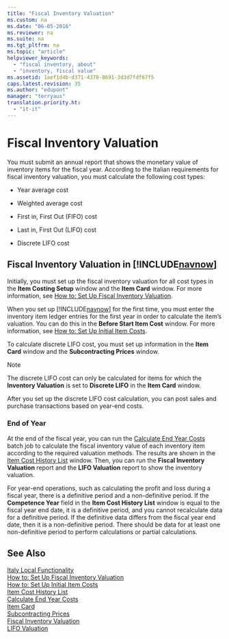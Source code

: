 ```yaml
---
title: "Fiscal Inventory Valuation"
ms.custom: na
ms.date: "06-05-2016"
ms.reviewer: na
ms.suite: na
ms.tgt_pltfrm: na
ms.topic: "article"
helpviewer_keywords: 
  - "fiscal inventory, about"
  - "inventory, fiscal value"
ms.assetid: 1aef1d4b-d371-4370-8691-3d3d7fdf67f5
caps.latest.revision: 35
ms.author: "edupont"
manager: "terryaus"
translation.priority.ht: 
  - "it-it"
---
```

# Fiscal Inventory Valuation
You must submit an annual report that shows the monetary value of inventory items for the fiscal year. According to the Italian requirements for fiscal inventory valuation, you must calculate the following cost types:  
  
-   Year average cost  
  
-   Weighted average cost  
  
-   First in, First Out \(FIFO\) cost  
  
-   Last in, First Out \(LIFO\) cost  
  
-   Discrete LIFO cost  
  
## Fiscal Inventory Valuation in [!INCLUDE[navnow](../../ApplicationDesign/includes/navnow_md.md)]  
 Initially, you must set up the fiscal inventory valuation for all cost types in the **Item Costing Setup** window and the **Item Card** window. For more information, see [How to: Set Up Fiscal Inventory Valuation](../../LocalFunctionalityForMicrosoftDynamicsNav2016/Italy/how-to-set-up-fiscal-inventory-valuation.md).  
  
 When you set up [!INCLUDE[navnow](../../ApplicationDesign/includes/navnow_md.md)] for the first time, you must enter the inventory item ledger entries for the first year in order to calculate the item’s valuation. You can do this in the **Before Start Item Cost** window. For more information, see [How to: Set Up Initial Item Costs](../../LocalFunctionalityForMicrosoftDynamicsNav2016/Italy/how-to-set-up-initial-item-costs.md).  
  
 To calculate discrete LIFO cost, you must set up information in the **Item Card** window and the **Subcontracting Prices** window.  
  
> [!NOTE]  
>  The discrete LIFO cost can only be calculated for items for which the **Inventory Valuation** is set to **Discrete LIFO** in the **Item Card** window.  
  
 After you set up the discrete LIFO cost calculation, you can post sales and purchase transactions based on year\-end costs.  
  
### End of Year  
 At the end of the fiscal year, you can run the [Calculate End Year Costs](../../LocalFunctionalityForMicrosoftDynamicsNav2016/Italy/-$-b_12115-calculate-end-year-costs-$-.md) batch job to calculate the fiscal inventory value of each inventory item according to the required valuation methods. The results are shown in the [Item Cost History List](../../LocalFunctionalityForMicrosoftDynamicsNav2016/Italy/-$-n_12118-item-cost-history-list-$-.md) window. Then, you can run the **Fiscal Inventory Valuation** report and the **LIFO Valuation** report to show the inventory valuation.  
  
 For year\-end operations, such as calculating the profit and loss during a fiscal year, there is a definitive period and a non\-definitive period. If the **Competence Year** field in the **Item Cost History List** window is equal to the fiscal year end date, it is a definitive period, and you cannot recalculate data for a definitive period. If the definitive data differs from the fiscal year end date, then it is a non\-definitive period. There should be data for at least one non\-definitive period to perform calculations or partial calculations.  
  
## See Also  
 [Italy Local Functionality](../../LocalFunctionalityForMicrosoftDynamicsNav2016/Italy/italy-local-functionality.md)   
 [How to: Set Up Fiscal Inventory Valuation](../../LocalFunctionalityForMicrosoftDynamicsNav2016/Italy/how-to-set-up-fiscal-inventory-valuation.md)   
 [How to: Set Up Initial Item Costs](../../LocalFunctionalityForMicrosoftDynamicsNav2016/Italy/how-to-set-up-initial-item-costs.md)   
 [Item Cost History List](../../LocalFunctionalityForMicrosoftDynamicsNav2016/Italy/-$-n_12118-item-cost-history-list-$-.md)   
 [Calculate End Year Costs](../../LocalFunctionalityForMicrosoftDynamicsNav2016/Italy/-$-b_12115-calculate-end-year-costs-$-.md)   
 [Item Card](../Topic/\($%20N_30%20Item%20Card%20$\).md)   
 [Subcontracting Prices](../../LocalFunctionalityForMicrosoftDynamicsNav2016/Italy/-$-n_12156-subcontracting-prices-$-.md)   
 [Fiscal Inventory Valuation](../../LocalFunctionalityForMicrosoftDynamicsNav2016/Italy/-$-r_12135-fiscal-inventory-valuation-$-.md)   
 [LIFO Valuation](../../LocalFunctionalityForMicrosoftDynamicsNav2016/Italy/-$-r_12137-lifo-valuation-$-.md)